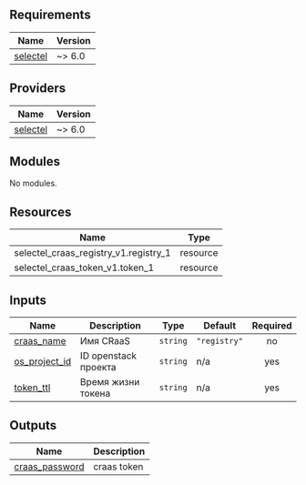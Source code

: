 <!-- BEGIN_TF_DOCS -->
## Requirements

| Name | Version |
|------|--------|
| <a name="requirement_selectel"></a> [selectel](#requirement\_selectel) | ~> 6.0 |

## Providers

| Name | Version |
|------|--------|
| <a name="provider_selectel"></a> [selectel](#provider\_selectel) | ~> 6.0 |

## Modules

No modules.

## Resources

| Name | Type |
|------|------|
| selectel_craas_registry_v1.registry_1 | resource |
| selectel_craas_token_v1.token_1 | resource |

## Inputs

| Name | Description | Type | Default | Required |
|------|-------------|------|---------|:--------:|
| <a name="input_craas_name"></a> [craas\_name](#input\_craas\_name) | Имя CRaaS | `string` | `"registry"` | no |
| <a name="input_os_project_id"></a> [os\_project\_id](#input\_os\_project\_id) | ID openstack проекта | `string` | n/a | yes |
| <a name="input_token_ttl"></a> [token\_ttl](#input\_token\_ttl) | Время жизни токена | `string` | n/a | yes |

## Outputs

| Name | Description |
|------|-------------|
| <a name="output_craas_password"></a> [craas\_password](#output\_craas\_password) | craas token |
<!-- END_TF_DOCS -->